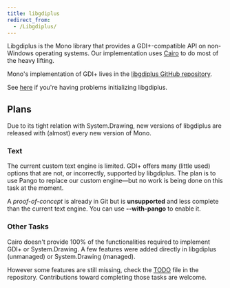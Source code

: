 ```yaml
---
title: libgdiplus
redirect_from:
  - /Libgdiplus/
---
```


Libgdiplus is the Mono library that provides a GDI+-compatible API on non-Windows operating systems. Our implementation uses [Cairo](http://www.cairographics.org) to do most of the heavy lifting.

Mono's implementation of GDI+ lives in the [libgdiplus GitHub repository](https://github.com/mono/libgdiplus).

See [here](/docs/gui/problemgdiplusinit/) if you're having problems initializing libgdiplus.

## Plans

Due to its tight relation with System.Drawing, new versions of libgdiplus are released with (almost) every new version of Mono.

### Text

The current custom text engine is limited. GDI+ offers many (little used) options that are not, or incorrectly, supported by libgdiplus. The plan is to use Pango to replace our custom engine—but no work is being done on this task at the moment.

A *proof-of-concept* is already in Git but is **unsupported** and less complete than the current text engine. You can use **--with-pango** to enable it.

### Other Tasks

Cairo doesn't provide 100% of the functionalities required to implement GDI+ or System.Drawing. A few features were added directly in libgdiplus (unmanaged) or System.Drawing (managed).

However some features are still missing, check the [TODO](https://github.com/mono/libgdiplus/blob/master/TODO) file in the repository. Contributions toward completing those tasks are welcome.
